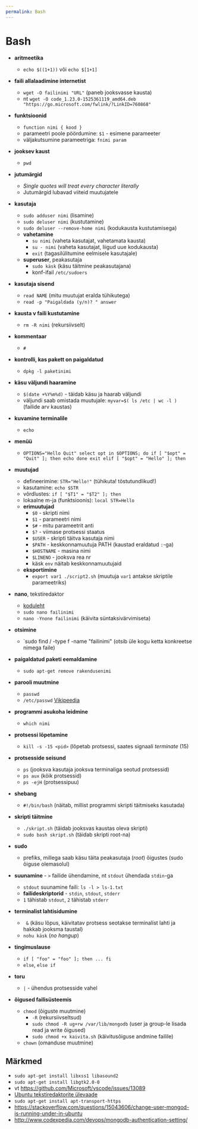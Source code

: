 ```yaml
---
permalink: Bash
---
```


# Bash

- **aritmeetika**
  - `echo $((1+1))` või `echo $[1+1]`

- **faili allalaadimine internetist**
  - `wget -O failinimi "URL"` (paneb jooksvasse kausta)  
  - nt `wget -O code_1.23.0-1525361119_amd64.deb "https://go.microsoft.com/fwlink/?LinkID=760868"
`
- **funktsioonid**
  - `function nimi { kood }`
  - parameetri poole pöördumine: `$1` - esimene parameeter
  - väljakutsumine parameetriga: `fnimi param`

- **jooksev kaust**
  - `pwd`

- **jutumärgid**
  - _Single quotes will treat every character literally_
  - Jutumärgid lubavad viiteid muutujatele

- **kasutaja**
  - `sudo adduser nimi` (lisamine)
  - `sudo deluser nimi` (kustutamine)
  - `sudo deluser --remove-home nimi` (kodukausta kustutamisega)
  - **vahetamine**
    - `su nimi` (vaheta kasutajat, vahetamata kausta)
    - `su - nimi` (vaheta kasutajat, liigud uue kodukausta)
    - `exit` (tagasilülitumine eelmisele kasutajale)
  - **superuser**, peakasutaja
    - `sudo käsk` (käsu täitmine peakasutajana)
    - konf-ifail `/etc/sudoers`  

- **kasutaja sisend**
  - `read NAME` (mitu muutujat eralda tühikutega)
  - `read -p "Paigaldada (y/n)? " answer`

- **kausta v faili kustutamine**
  - `rm -R nimi` (rekursiivselt)

- **kommentaar**
  - `#`

- **kontrolli, kas pakett on paigaldatud**
  - `dpkg -l paketinimi`

- **käsu väljundi haaramine**
  - `$(date +%Y%m%d)` - täidab käsu ja haarab väljundi
  - väljundi saab omistada muutujale: `myvar=$( ls /etc | wc -l )` (failide arv kaustas)

- **kuvamine terminalile**
  - `echo`

- **menüü**
  - `OPTIONS="Hello Quit"
      select opt in $OPTIONS; do
        if [ "$opt" = "Quit" ]; then
          echo done
          exit
        elif [ "$opt" = "Hello" ]; then`  

- **muutujad**
  - defineerimine: `STR="Hello!"` (tühikuta! tõstutundlikud!)
  - kasutamine: `echo $STR`
  - võrdlustes: `if [ "$T1" = "$T2" ]; then`
  - lokaalne m-ja (funktsioonis): `local STR=Hello`
  - **erimuutujad**
    - `$0` - skripti nimi
    - `$1` - parameetri nimi
    - `$#` - mitu parameetrit anti
    - `$?` - viimase protsessi staatus
    - `$USER` - skripti täitva kasutaja nimi
    - `$PATH` - keskkonnamuutuja PATH (kaustad eraldatud `:`-ga)
    - `$HOSTNAME` - masina nimi 
    - `$LINENO` - jooksva rea nr
    - käsk `env` näitab keskkonnamuutujaid 
  - **eksportimine**
    - `export var1
       ./script2.sh` (muutuja `var1` antakse skriptile parameetriks)       

- **nano**, tekstiredaktor
  - [koduleht](https://www.nano-editor.org/)
  - `sudo nano failinimi`
  - `nano -Ynone failinimi` (käivita süntaksivärvimiseta)

- **otsimine**
  - `sudo find / -type f -name "failinimi" (otsib üle kogu ketta konkreetse nimega faile)

- **paigaldatud paketi eemaldamine**
  - `sudo apt-get remove rakendusenimi`

- **parooli muutmine**
  - `passwd`
  - `/etc/passwd` [Vikipeedia](https://en.wikipedia.org/wiki/Passwd)  

- **programmi asukoha leidmine**
  - `which nimi`

- **protsessi lõpetamine**
  - `kill -s -15 <pid>` (lõpetab protsessi, saates signaali _terminate_ (15) 

- **protsesside seisund**
  - `ps` (jooksva kasutaja jooksva terminaliga seotud protsessid)
  - `ps aux` (kõik protsessid)
  - `ps -ejH` (protsessipuu)

- **shebang**
  - `#!/bin/bash` (näitab, millist programmi skripti täitmiseks kasutada)

- **skripti täitmine**
  - `./skript.sh` (täidab jooksvas kaustas oleva skripti)
  - `sudo bash skript.sh` (täidab skripti root-na)

- **sudo**
  - prefiks, millega saab käsu täita peakasutaja (_root_) õigustes (sudo õiguse olemasolul)

- **suunamine** - `>` failide ühendamine, nt `stdout` ühendada `stdin`-ga
  - `stdout` suunamine faili: `ls -l > ls-1.txt`
  - **failideskriptorid** - `stdin`, `stdout`, `stderr`
  - `1` tähistab `stdout`, `2` tähistab `stderr`

- **terminalist lahtisidumine**
  - ` &` (käsu lõpus, käivitatav protsess seotakse terminalist lahti ja hakkab jooksma taustal)
  - `nohu käsk` (_no hangup_)

- **tingimuslause**
  - `if [ "foo" = "foo" ]; then
       ...
     fi`
  - `else`, `else if`

- **toru**
  - `|` - ühendus protsesside vahel

- **õigused failisüsteemis**
  - `chmod` (õiguste muutmine)
    - `-R` (rekursiivseltsud)
    - `sudo chmod -R ug+rw /var/lib/mongodb` (user ja group-le lisada read ja write õigused)
    - `sudo chmod +x kaivita.sh` (käivitusõiguse andmine failile)
  - `chown` (omanduse muutmine)  

## Märkmed

- `sudo apt-get install libxss1 libasound2`
- `sudo apt-get install libgtk2.0-0`
- vt https://github.com/Microsoft/vscode/issues/13089
- [Ubuntu tekstiredaktorite ülevaade](http://www.informit.com/articles/article.aspx?p=1670957&seqNum=3)
- `sudo apt-get install apt-transport-https`
- https://stackoverflow.com/questions/15043606/change-user-mongod-is-running-under-in-ubuntu 
- http://www.codexpedia.com/devops/mongodb-authentication-setting/ 
